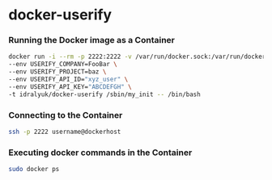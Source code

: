 # docker-userify

### Running the Docker image as a Container

```bash
docker run -i --rm -p 2222:2222 -v /var/run/docker.sock:/var/run/docker.sock \
--env USERIFY_COMPANY=FooBar \
--env USERIFY_PROJECT=baz \
--env USERIFY_API_ID="xyz_user" \
--env USERIFY_API_KEY="ABCDEFGH" \
-t idralyuk/docker-userify /sbin/my_init -- /bin/bash
```

### Connecting to the Container

```bash
ssh -p 2222 username@dockerhost
```

### Executing docker commands in the Container

```bash
sudo docker ps
```

